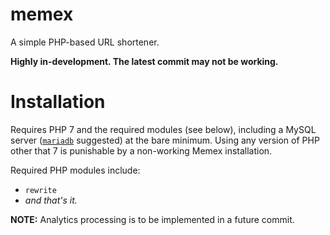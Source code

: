 # memex
A simple PHP-based URL shortener.

**Highly in-development. The latest commit may not be working.**

# Installation
Requires PHP 7 and the required modules (see below), including a MySQL server ([`mariadb`](https://mariadb.org) suggested) at the bare minimum. Using any version of PHP other that 7 is punishable by a non-working Memex installation.

Required PHP modules include:
* `rewrite`
* *and that's it.*

**NOTE:** Analytics processing is to be implemented in a future commit.